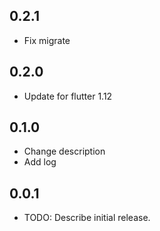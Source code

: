 ## 0.2.1

* Fix migrate

## 0.2.0

* Update for flutter 1.12

## 0.1.0

* Change description
* Add log

## 0.0.1

* TODO: Describe initial release.
